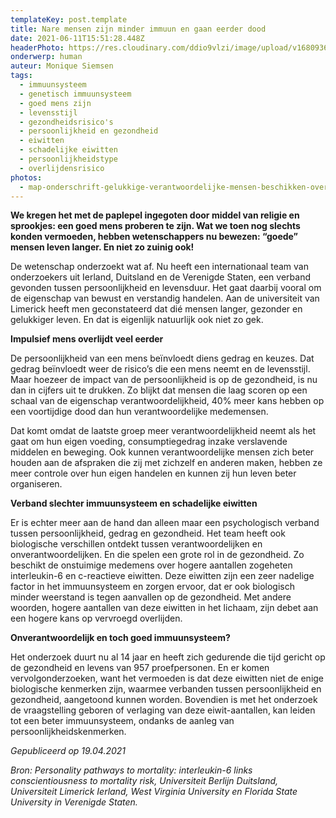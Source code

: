 ```yaml
---
templateKey: post.template
title: Nare mensen zijn minder immuun en gaan eerder dood
date: 2021-06-11T15:51:28.448Z
headerPhoto: https://res.cloudinary.com/ddio9vlzi/image/upload/v1680936063/sciencegeek/posts/man-kater-alcohol.jpg
onderwerp: human
auteur: Monique Siemsen
tags:
  - immuunsysteem
  - genetisch immuunsysteem
  - goed mens zijn
  - levensstijl
  - gezondheidsrisico's
  - persoonlijkheid en gezondheid
  - eiwitten
  - schadelijke eiwitten
  - persoonlijkheidstype
  - overlijdensrisico
photos:
  - map-onderschrift-gelukkige-verantwoordelijke-mensen-beschikken-over-minder-cellen-die-hun-immuunsysteem-aanvallen-bron-pixabay-com-image-img-man-springend-gelukkig-jpg
---
```


**We kregen het met de paplepel ingegoten door middel van religie en sprookjes: een goed mens proberen te zijn. Wat we toen nog slechts konden vermoeden, hebben wetenschappers nu bewezen: “goede” mensen leven langer. En niet zo zuinig ook!**

De wetenschap onderzoekt wat af. Nu heeft een internationaal team van onderzoekers uit Ierland, Duitsland en de Verenigde Staten, een verband gevonden tussen persoonlijkheid en levensduur. Het gaat daarbij vooral om de eigenschap van bewust en verstandig handelen. Aan de universiteit van Limerick heeft men geconstateerd dat dié mensen langer, gezonder en gelukkiger leven. En dat is eigenlijk natuurlijk ook niet zo gek.

**Impulsief mens overlijdt veel eerder**

De persoonlijkheid van een mens beïnvloedt diens gedrag en keuzes. Dat gedrag beïnvloedt weer de risico’s die een mens neemt en de levensstijl. Maar hoezeer de impact van de persoonlijkheid is op de gezondheid, is nu dan in cijfers uit te drukken. Zo blijkt dat mensen die laag scoren op een schaal van de eigenschap verantwoordelijkheid, 40% meer kans hebben op een voortijdige dood dan hun verantwoordelijke medemensen.

Dat komt omdat de laatste groep meer verantwoordelijkheid neemt als het gaat om hun eigen voeding, consumptiegedrag inzake verslavende middelen en beweging. Ook kunnen verantwoordelijke mensen zich beter houden aan de afspraken die zij met zichzelf en anderen maken, hebben ze meer controle over hun eigen handelen en kunnen zij hun leven beter organiseren.

**Verband slechter immuunsysteem en schadelijke eiwitten**

Er is echter meer aan de hand dan alleen maar een psychologisch verband tussen persoonlijkheid, gedrag en gezondheid. Het team heeft ook biologische verschillen ontdekt tussen verantwoordelijken en onverantwoordelijken. En die spelen een grote rol in de gezondheid. Zo beschikt de onstuimige medemens over hogere aantallen zogeheten interleukin-6 en c-reactieve eiwitten. Deze eiwitten zijn een zeer nadelige factor in het immuunsysteem en zorgen ervoor, dat er ook biologisch minder weerstand is tegen aanvallen op de gezondheid. Met andere woorden, hogere aantallen van deze eiwitten in het lichaam, zijn debet aan een hogere kans op vervroegd overlijden.

**Onverantwoordelijk en toch goed immuunsysteem?**

Het onderzoek duurt nu al 14 jaar en heeft zich gedurende die tijd gericht op de gezondheid en levens van 957 proefpersonen. En er komen vervolgonderzoeken, want het vermoeden is dat deze eiwitten niet de enige biologische kenmerken zijn, waarmee verbanden tussen persoonlijkheid en gezondheid, aangetoond kunnen worden. Bovendien is met het onderzoek de vraagstelling geboren of verlaging van deze eiwit-aantallen, kan leiden tot een beter immuunsysteem, ondanks de aanleg van persoonlijkheidskenmerken.

_Gepubliceerd op 19.04.2021_

_Bron: Personality pathways to mortality: interleukin-6 links conscientiousness to mortality risk, Universiteit Berlijn Duitsland, Universiteit Limerick Ierland, West Virginia University en Florida State University in Verenigde Staten._
